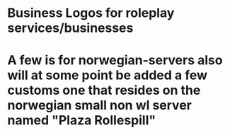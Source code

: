 # Business Logos for roleplay services/businesses 

# A few is for norwegian-servers also will at some point be added a few customs one that resides on the norwegian small non wl server named "Plaza Rollespill"
